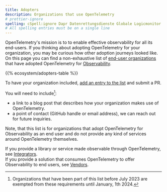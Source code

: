```yaml
---
title: Adopters
description: Organizations that use OpenTelemetry
# prettier-ignore
spelling: cSpell:ignore Dapr Datenrettungsdienste Globale Logicmonitor Logz Wandera Zocdoc Farfetch Uplight
# All spelling entries must be on a single line
---
```


OpenTelemetry's mission is to to enable effective observability for all its
end-users. If you thinking about adopting OpenTelemetry for your organization,
you may be curious how other adoption journeys looked like. On this page you can
find a non-exhaustive list of
[end-user organizations](https://community.cncf.io/end-user-community/) that
have adopted OpenTelemetry for
[Observability](/docs/concepts/observability-primer/).

{{% ecosystem/adopters-table %}}

To have your organization included,
[add an entry to the list](https://github.com/open-telemetry/opentelemetry.io/tree/main/data/ecosystem/adopters.yaml)
and submit a PR.

You will need to include[^existing-entries]:

- a link to a blog post that describes how your organization makes use of
  OpenTelemetry.
- a point of contact (GitHub handle or email address), we can reach out for
  future inquiries.

Note, that this list is for organizations that adopt OpenTelemetry for
Observability as an end user and do not provide any kind of services around
OpenTelemetry themselves.

If you provide a library or service made observable through OpenTelemetry, see
[Integrators](/ecosystem/integrations). <br /> If you provide a solution that consumes
OpenTelemetry to offer Observability to end users, see [Vendors](/ecosystem/vendors).

[^existing-entries]:
    Organizations that have been part of this list before July 2023 are exempted
    from these requirements until January, 1th 2024.
